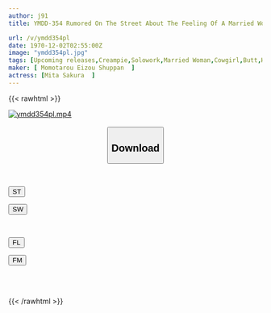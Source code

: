 ```yaml
---
author: j91
title: YMDD-354 Rumored On The Street About The Feeling Of A Married Woman On A Business Trip. When You Open The Front Door, You'll Be Tempted By Sheer Panties! Sakura Mita, A Married Woman With Plump Butt And Bouncy Breasts Who Provokes Her Without Realizing It.

url: /v/ymdd354pl
date: 1970-12-02T02:55:00Z
image: "ymdd354pl.jpg"
tags: [Upcoming releases,Creampie,Solowork,Married Woman,Cowgirl,Butt,Huge Butt	 ]
maker: [ Momotarou Eizou Shuppan  ]
actress: [Mita Sakura  ]
---
```



{{< rawhtml >}}

<div class="video" data-videoid="pending_link_2.html">
    <a href="javascript:;">
        <img src="/v/ymdd354pl/ymdd354pl.jpg" width="WIDTH" height="HEIGHT" alt="ymdd354pl.mp4" loading="lazy">
    </a>
</div>

<script type="text/javascript" src="https://j91.asia/asset/on-demand-pend.js"></script>

<br>
  <link rel="stylesheet" href="https://j91.asia/asset/bs5.css">
  
  <center>
  <button class="btn btn-primary" type="button" data-bs-toggle="collapse" data-bs-target=".multi-collapse" aria-expanded="false" aria-controls="multiCollapseExample1 multiCollapseExample2"><h2>Download</h2></button></center>
</p>
<div class="row">
  <div class="col">
    <div class="collapse multi-collapse" id="multiCollapseExample1">
      <div class="card card-body">
	      	      <br>
<div class="buttons">  
<p><a href="https://j91.asia/pending_link_2.html" target="_blank"><button class="btn-hover color-3"><i class="fa fa-download"></i> ST</button></a></p>
<p><a href="https://j91.asia/pending_link_2.html" target="_blank"><button class="btn-hover color-2"><i class="fa fa-download"></i> SW</button></a></p></div>
    </div>
  </div>
</div>
  <div class="col">
    <div class="collapse multi-collapse" id="multiCollapseExample2">
      <div class="card card-body">
	      <br>
<div class="buttons">
<p><a href="https://j91.asia/pending_link_2.html" target="_blank"><button class="btn-hover color-9"><i class="fa fa-download"></i> FL</button></a></p>
<p><a href="https://j91.asia/pending_link_2.html" target="_blank"><button class="btn-hover color-8"><i class="fa fa-download"></i> FM</button></a></p></div>
<br><br>
      </div>
    </div>
  </div>
</div>

{{< /rawhtml >}}